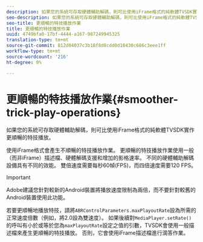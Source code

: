 ```yaml
---
description: 如果您的系統可存取硬體輔助解碼，則可比使用iFrame格式的純軟體TVSDK實作更順暢的特技播放。
seo-description: 如果您的系統可存取硬體輔助解碼，則可比使用iFrame格式的純軟體TVSDK實作更順暢的特技播放。
seo-title: 更順暢的特技播放作業
title: 更順暢的特技播放作業
uuid: 4749bfa0-17bf-4444-a167-987249945325
translation-type: tm+mt
source-git-commit: 812d04037c3b18f8d8cdd0d18430c686c3eee1ff
workflow-type: tm+mt
source-wordcount: '216'
ht-degree: 0%

---
```



# 更順暢的特技播放作業{#smoother-trick-play-operations}

如果您的系統可存取硬體輔助解碼，則可比使用iFrame格式的純軟體TVSDK實作更順暢的特技播放。

<!--<a id="section_3DBFD7A3D1C7453096D3D3885E786263"></a>-->

使用iFrame格式會產生不順暢的特技播放作業。 更順暢的特技播放作業使用一般（而非iFrame）描述檔、硬體解碼支援和增加的影格速率。 不同的硬體輔助解碼設備具有不同的效能。 雙倍速度需要每秒60幀(FPS)，而四倍速度需要120 FPS。

>[!IMPORTANT]
>
>Adobe建議您針對較新的Android裝置將播放速度限制為兩倍，而不要針對較舊的Android裝置使用此功能。

若要更順暢地播放特技，請將`ABRControlParameters.maxPlayoutRate`設為所需的正常速度倍數（例如，將2.0設為雙速度）。 如果後續對`MediaPlayer.setRate()`的呼叫有小於或等於您為`maxPlayoutRate`設定之值的引數，TVSDK會使用一般描述檔來產生更順暢的特技播放。 否則，它會使用iFrame描述檔進行滴答作業。
